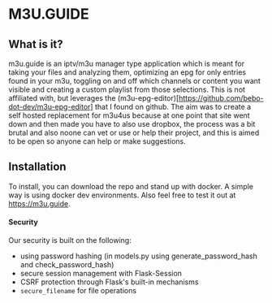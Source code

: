 # M3U.GUIDE

## What is it?
m3u.guide is an iptv/m3u manager type application which is meant for taking your files and analyzing them, optimizing an epg for only entries found in your m3u, toggling on and off which channels or content you want visible and creating a custom playlist from those selections. This is not affiliated with, but leverages the (m3u-epg-editor)[https://github.com/bebo-dot-dev/m3u-epg-editor] that I found on github. The aim was to create a self hosted replacement for m3u4us because at one point that site went down and then made you have to also use dropbox, the process was a bit brutal and also noone can vet or use or help their project, and this is aimed to be open so anyone can help or make suggestions.

## Installation
To install, you can download the repo and stand up with docker. A simple way is using docker dev environments.
Also feel free to test it out at https://m3u.guide.

#### Security
Our security is built on the following:
- using password hashing (in models.py using generate_password_hash and check_password_hash)
- secure session management with Flask-Session
- CSRF protection through Flask's built-in mechanisms
- `secure_filename` for file operations
